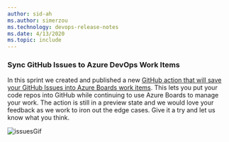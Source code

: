 ```yaml
---
author: sid-ah
ms.author: simerzou
ms.technology: devops-release-notes
ms.date: 4/13/2020
ms.topic: include
---
```


### Sync GitHub Issues to Azure DevOps Work Items

In this sprint we created and published a new [GitHub action that will save your GitHub Issues into Azure Boards work items](https://github.com/marketplace/actions/github-issues-to-azure-devops). This lets you put your code repos into GitHub while continuing to use Azure Boards to manage your work. The action is still in a preview state and we would love your feedback as we work to iron out the edge cases. Give it a try and let us know what you think.

![issuesGif](../../media/167-5.gif)
